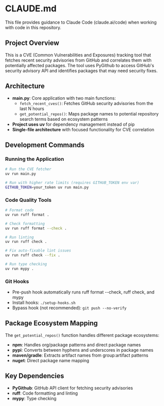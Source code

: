 # CLAUDE.md

This file provides guidance to Claude Code (claude.ai/code) when working with code in this repository.

## Project Overview

This is a CVE (Common Vulnerabilities and Exposures) tracking tool that fetches recent security advisories from GitHub and correlates them with potentially affected packages. The tool uses PyGithub to access GitHub's security advisory API and identifies packages that may need security fixes.

## Architecture

- **main.py**: Core application with two main functions:
  - `fetch_recent_cves()`: Fetches GitHub security advisories from the last N hours
  - `get_potential_repos()`: Maps package names to potential repository search terms based on ecosystem patterns
- **Project uses uv** for dependency management instead of pip
- **Single-file architecture** with focused functionality for CVE correlation

## Development Commands

### Running the Application
```bash
# Run the CVE fetcher
uv run main.py

# Run with higher rate limits (requires GITHUB_TOKEN env var)
GITHUB_TOKEN=your_token uv run main.py
```

### Code Quality Tools
```bash
# Format code
uv run ruff format .

# Check formatting
uv run ruff format --check .

# Run linting
uv run ruff check .

# Fix auto-fixable lint issues
uv run ruff check --fix .

# Run type checking
uv run mypy .
```

### Git Hooks
- Pre-push hook automatically runs ruff format --check, ruff check, and mypy
- Install hooks: `./setup-hooks.sh`
- Bypass hook (not recommended): `git push --no-verify`

## Package Ecosystem Mapping

The `get_potential_repos()` function handles different package ecosystems:
- **npm**: Handles org/package patterns and direct package names
- **pypi**: Converts between hyphens and underscores in package names
- **maven/gradle**: Extracts artifact names from group:artifact patterns
- **nuget**: Direct package name mapping

## Key Dependencies

- **PyGithub**: GitHub API client for fetching security advisories
- **ruff**: Code formatting and linting
- **mypy**: Type checking